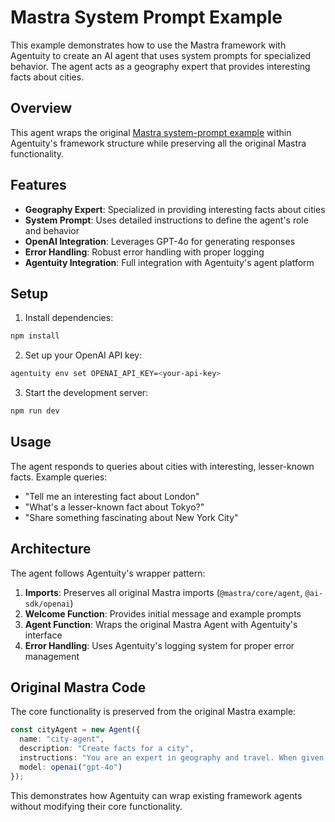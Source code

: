 # Mastra System Prompt Example

This example demonstrates how to use the Mastra framework with Agentuity to create an AI agent that uses system prompts for specialized behavior. The agent acts as a geography expert that provides interesting facts about cities.

## Overview

This agent wraps the original [Mastra system-prompt example](https://mastra.ai/en/examples/agents/system-prompt) within Agentuity's framework structure while preserving all the original Mastra functionality.

## Features

- **Geography Expert**: Specialized in providing interesting facts about cities
- **System Prompt**: Uses detailed instructions to define the agent's role and behavior
- **OpenAI Integration**: Leverages GPT-4o for generating responses
- **Error Handling**: Robust error handling with proper logging
- **Agentuity Integration**: Full integration with Agentuity's agent platform

## Setup

1. Install dependencies:
```bash
npm install
```

2. Set up your OpenAI API key:
```bash
agentuity env set OPENAI_API_KEY=<your-api-key>
```

3. Start the development server:
```bash
npm run dev
```

## Usage

The agent responds to queries about cities with interesting, lesser-known facts. Example queries:

- "Tell me an interesting fact about London"
- "What's a lesser-known fact about Tokyo?"
- "Share something fascinating about New York City"

## Architecture

The agent follows Agentuity's wrapper pattern:

1. **Imports**: Preserves all original Mastra imports (`@mastra/core/agent`, `@ai-sdk/openai`)
2. **Welcome Function**: Provides initial message and example prompts
3. **Agent Function**: Wraps the original Mastra Agent with Agentuity's interface
4. **Error Handling**: Uses Agentuity's logging system for proper error management

## Original Mastra Code

The core functionality is preserved from the original Mastra example:

```typescript
const cityAgent = new Agent({
  name: "city-agent",
  description: "Create facts for a city",
  instructions: "You are an expert in geography and travel. When given the name of a city, respond with one interesting, lesser-known fact about that city. Keep the response concise and factual.",
  model: openai("gpt-4o")
});
```

This demonstrates how Agentuity can wrap existing framework agents without modifying their core functionality.
